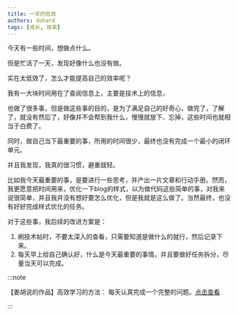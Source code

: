```yaml
---
title: 一天的低效
authors: dohard
tags: [成长, 效率]
---
```


今天有一些时间，想做点什么。

但是忙活了一天，发现好像什么也没有做。

实在太低效了，怎么才能提高自己的效率呢？

<!--truncate-->

我有一大块时间用在了查阅信息上，主要是技术上的信息，

也做了很多事，但是做这些事的目的，是为了满足自己的好奇心，做完了，了解了，就没有然后了，好像并不会帮到我什么，慢慢就放下、忘掉，这些时间也就相当于白费了。

同时，做自己当下最重要的事，所用的时间很少，最终也没有完成一个最小的闭环单元。

并且我发现，我真的很习惯，避重就轻。

比如我今天最重要的事，是要进行一些思考，并产出一片文章和行动手册。然而，我更愿意把时间用来，优化一下blog的样式，以为做代码这些简单的事，对我来说很简单，并且我并没有想好要怎么优化，但是我就是这么做了。当然最终，也没有好好完成样式优化的任务。

对于这些事，我后续的改进方案是：

1. 刷技术帖时，不要太深入的查看，只需要知道是做什么的就行，然后记录下来。
2. 每天早上给自己确认好，什么是今天最重要的事情，并且要做好任务拆分，尽量当天可以完成。

:::note

【姜胡说的作品】高效学习的方法： 每天认真完成一个完整的问题。[点击查看](https://v.douyin.com/i2XE45Yw)

:::
